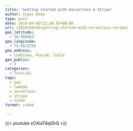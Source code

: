 ```yaml
---
title: 'Getting started with Serverless & Stripe'
author: Vigas Deep
type: post
date: 2019-04-02T13:36:35+00:00
url: /2019/04/02/getting-started-with-serverless-stripe/
geo_latitude:
  - 30.900965
geo_longitude:
  - 75.8572758
geo_address:
  - Ludhiana, Punjab, India
geo_public:
  - 1
categories:
  - Tutorial
tags:
  - aws
  - lambda
  - serverless
  - stripe
  - video
format: video

---
```

{{< youtube zO4iaT4qGhQ >}}
